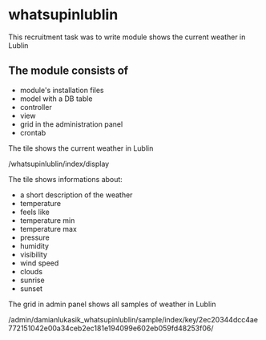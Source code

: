 # whatsupinlublin
This recruitment task was to write module shows the current weather in Lublin

## The module consists of
- module's installation files
- model with a DB table
- controller
- view
- grid in the administration panel
- crontab

The tile shows the current weather in Lublin

/whatsupinlublin/index/display

The tile shows informations about:
- a short description of the weather
- temperature
- feels like
- temperature min
- temperature max
- pressure
- humidity
- visibility
- wind speed
- clouds
- sunrise
- sunset

The grid in admin panel shows all samples of weather in Lublin

/admin/damianlukasik_whatsupinlublin/sample/index/key/2ec20344dcc4ae772151042e00a34ceb2ec181e194099e602eb059fd48253f06/

